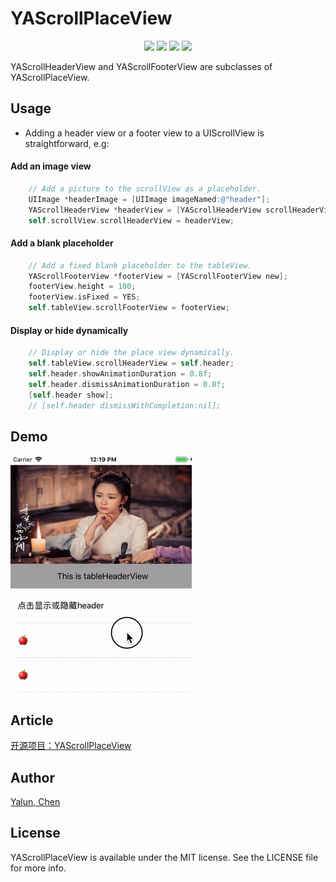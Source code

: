 # YAScrollPlaceView

<p align="center">
<a href="http://blog.chenyalun.com"><img src="https://img.shields.io/badge/Language-%20Objective--C%20-blue.svg"></a>
<a href="http://blog.chenyalun.com"><img src="https://img.shields.io/badge/platform-iOS-brightgreen.svg?style=flat"></a>
<a href="http://blog.chenyalun.com"><img src="http://img.shields.io/badge/license-MIT-orange.svg?style=flat"></a>
<a href="http://blog.chenyalun.com"><img src="https://travis-ci.org/ChenYalun/YAScrollPlaceView.svg?branch=master"></a>
</p>

YAScrollHeaderView and YAScrollFooterView are subclasses of YAScrollPlaceView.


## Usage

+ Adding a header view or a footer view to a UIScrollView is straightforward, e.g:

#### Add an image view

```objective-c
    // Add a picture to the scrollView as a placeholder.
    UIImage *headerImage = [UIImage imageNamed:@"header"];
    YAScrollHeaderView *headerView = [YAScrollHeaderView scrollHeaderViewWithSize:CGSizeMake(self.view.bounds.size.width, 100) backgroundImage:headerImage];
    self.scrollView.scrollHeaderView = headerView;
```

#### Add a blank placeholder

```objective-c
    // Add a fixed blank placeholder to the tableView.
    YAScrollFooterView *footerView = [YAScrollFooterView new];
    footerView.height = 100;
    footerView.isFixed = YES;
    self.tableView.scrollFooterView = footerView; 
```

#### Display or hide dynamically

```objective-c
    // Display or hide the place view dynamically.
    self.tableView.scrollHeaderView = self.header;
    self.header.showAnimationDuration = 0.8f;
    self.header.dismissAnimationDuration = 0.8f;
    [self.header show];
    // [self.header dismissWithCompletion:nil];
```
## Demo
![](/Resource/demo.gif)

## Article

[开源项目：YAScrollPlaceView](https://blog.chenyalun.com/2017/10/01/开源项目：YAScrollPlaceView/)

## Author
[Yalun, Chen](http://chenyalun.com)

## License

YAScrollPlaceView is available under the MIT license. See the LICENSE file for more info.


